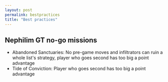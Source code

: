 ```yaml
---
layout: post
permalink: bestpractices
title: "Best practices"
---
```


## Nephilim GT no-go missions

* Abandoned Sanctuaries: No pre-game moves and infiltrators can ruin a whole list's strategy, player who goes second has too big a point advantage
* Tide of Conviction: Player who goes second has too big a point advantage
